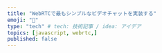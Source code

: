 ```yaml
---
title: "WebRTCで最もシンプルなビデオチャットを実装する"
emoji: "🤙"
type: "tech" # tech: 技術記事 / idea: アイデア
topics: [javascript, webrtc,]
published: false
---
```


